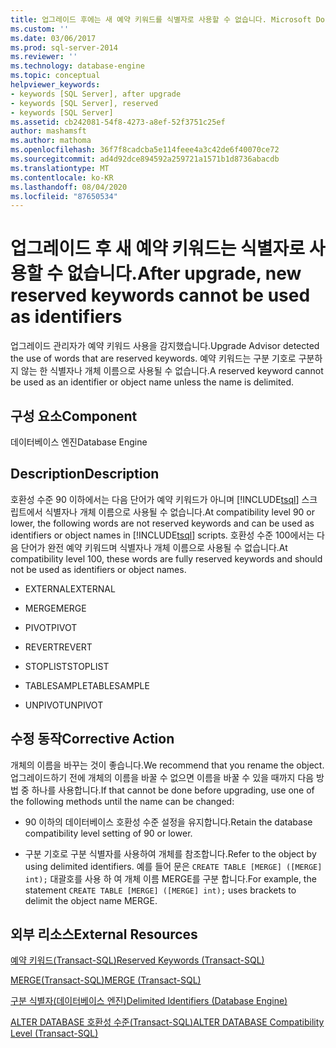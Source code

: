 ```yaml
---
title: 업그레이드 후에는 새 예약 키워드를 식별자로 사용할 수 없습니다. Microsoft Docs
ms.custom: ''
ms.date: 03/06/2017
ms.prod: sql-server-2014
ms.reviewer: ''
ms.technology: database-engine
ms.topic: conceptual
helpviewer_keywords:
- keywords [SQL Server], after upgrade
- keywords [SQL Server], reserved
- keywords [SQL Server]
ms.assetid: cb242081-54f8-4273-a8ef-52f3751c25ef
author: mashamsft
ms.author: mathoma
ms.openlocfilehash: 36f7f8cadcba5e114feee4a3c42de6f40070ce72
ms.sourcegitcommit: ad4d92dce894592a259721a1571b1d8736abacdb
ms.translationtype: MT
ms.contentlocale: ko-KR
ms.lasthandoff: 08/04/2020
ms.locfileid: "87650534"
---
```

# <a name="after-upgrade-new-reserved-keywords-cannot-be-used-as-identifiers"></a><span data-ttu-id="86100-102">업그레이드 후 새 예약 키워드는 식별자로 사용할 수 없습니다.</span><span class="sxs-lookup"><span data-stu-id="86100-102">After upgrade, new reserved keywords cannot be used as identifiers</span></span>
  <span data-ttu-id="86100-103">업그레이드 관리자가 예약 키워드 사용을 감지했습니다.</span><span class="sxs-lookup"><span data-stu-id="86100-103">Upgrade Advisor detected the use of words that are reserved keywords.</span></span> <span data-ttu-id="86100-104">예약 키워드는 구분 기호로 구분하지 않는 한 식별자나 개체 이름으로 사용될 수 없습니다.</span><span class="sxs-lookup"><span data-stu-id="86100-104">A reserved keyword cannot be used as an identifier or object name unless the name is delimited.</span></span>  
  
## <a name="component"></a><span data-ttu-id="86100-105">구성 요소</span><span class="sxs-lookup"><span data-stu-id="86100-105">Component</span></span>  
 <span data-ttu-id="86100-106">데이터베이스 엔진</span><span class="sxs-lookup"><span data-stu-id="86100-106">Database Engine</span></span>  
  
## <a name="description"></a><span data-ttu-id="86100-107">Description</span><span class="sxs-lookup"><span data-stu-id="86100-107">Description</span></span>  
 <span data-ttu-id="86100-108">호환성 수준 90 이하에서는 다음 단어가 예약 키워드가 아니며 [!INCLUDE[tsql](../../includes/tsql-md.md)] 스크립트에서 식별자나 개체 이름으로 사용될 수 없습니다.</span><span class="sxs-lookup"><span data-stu-id="86100-108">At compatibility level 90 or lower, the following words are not reserved keywords and can be used as identifiers or object names in [!INCLUDE[tsql](../../includes/tsql-md.md)] scripts.</span></span> <span data-ttu-id="86100-109">호환성 수준 100에서는 다음 단어가 완전 예약 키워드며 식별자나 개체 이름으로 사용될 수 없습니다.</span><span class="sxs-lookup"><span data-stu-id="86100-109">At compatibility level 100, these words are fully reserved keywords and should not be used as identifiers or object names.</span></span>  
  
-   <span data-ttu-id="86100-110">EXTERNAL</span><span class="sxs-lookup"><span data-stu-id="86100-110">EXTERNAL</span></span>  
  
-   <span data-ttu-id="86100-111">MERGE</span><span class="sxs-lookup"><span data-stu-id="86100-111">MERGE</span></span>  
  
-   <span data-ttu-id="86100-112">PIVOT</span><span class="sxs-lookup"><span data-stu-id="86100-112">PIVOT</span></span>  
  
-   <span data-ttu-id="86100-113">REVERT</span><span class="sxs-lookup"><span data-stu-id="86100-113">REVERT</span></span>  
  
-   <span data-ttu-id="86100-114">STOPLIST</span><span class="sxs-lookup"><span data-stu-id="86100-114">STOPLIST</span></span>  
  
-   <span data-ttu-id="86100-115">TABLESAMPLE</span><span class="sxs-lookup"><span data-stu-id="86100-115">TABLESAMPLE</span></span>  
  
-   <span data-ttu-id="86100-116">UNPIVOT</span><span class="sxs-lookup"><span data-stu-id="86100-116">UNPIVOT</span></span>  
  
## <a name="corrective-action"></a><span data-ttu-id="86100-117">수정 동작</span><span class="sxs-lookup"><span data-stu-id="86100-117">Corrective Action</span></span>  
 <span data-ttu-id="86100-118">개체의 이름을 바꾸는 것이 좋습니다.</span><span class="sxs-lookup"><span data-stu-id="86100-118">We recommend that you rename the object.</span></span> <span data-ttu-id="86100-119">업그레이드하기 전에 개체의 이름을 바꿀 수 없으면 이름을 바꿀 수 있을 때까지 다음 방법 중 하나를 사용합니다.</span><span class="sxs-lookup"><span data-stu-id="86100-119">If that cannot be done before upgrading, use one of the following methods until the name can be changed:</span></span>  
  
-   <span data-ttu-id="86100-120">90 이하의 데이터베이스 호환성 수준 설정을 유지합니다.</span><span class="sxs-lookup"><span data-stu-id="86100-120">Retain the database compatibility level setting of 90 or lower.</span></span>  
  
-   <span data-ttu-id="86100-121">구분 기호로 구분 식별자를 사용하여 개체를 참조합니다.</span><span class="sxs-lookup"><span data-stu-id="86100-121">Refer to the object by using delimited identifiers.</span></span> <span data-ttu-id="86100-122">예를 들어 문은 `CREATE TABLE [MERGE] ([MERGE] int);` 대괄호를 사용 하 여 개체 이름 MERGE를 구분 합니다.</span><span class="sxs-lookup"><span data-stu-id="86100-122">For example, the statement `CREATE TABLE [MERGE] ([MERGE] int);` uses brackets to delimit the object name MERGE.</span></span>  
  
## <a name="external-resources"></a><span data-ttu-id="86100-123">외부 리소스</span><span class="sxs-lookup"><span data-stu-id="86100-123">External Resources</span></span>  
 [<span data-ttu-id="86100-124">예약 키워드&#40;Transact-SQL&#41;</span><span class="sxs-lookup"><span data-stu-id="86100-124">Reserved Keywords &#40;Transact-SQL&#41;</span></span>](/sql/t-sql/language-elements/reserved-keywords-transact-sql)  
  
 [<span data-ttu-id="86100-125">MERGE&#40;Transact-SQL&#41;</span><span class="sxs-lookup"><span data-stu-id="86100-125">MERGE &#40;Transact-SQL&#41;</span></span>](/sql/t-sql/statements/merge-transact-sql)  
  
 [<span data-ttu-id="86100-126">구분 식별자(데이터베이스 엔진)</span><span class="sxs-lookup"><span data-stu-id="86100-126">Delimited Identifiers (Database Engine)</span></span>](https://go.microsoft.com/fwlink/?LinkId=112509)  
  
 [<span data-ttu-id="86100-127">ALTER DATABASE 호환성 수준&#40;Transact-SQL&#41;</span><span class="sxs-lookup"><span data-stu-id="86100-127">ALTER DATABASE Compatibility Level &#40;Transact-SQL&#41;</span></span>](/sql/t-sql/statements/alter-database-transact-sql-compatibility-level)  
  
  
